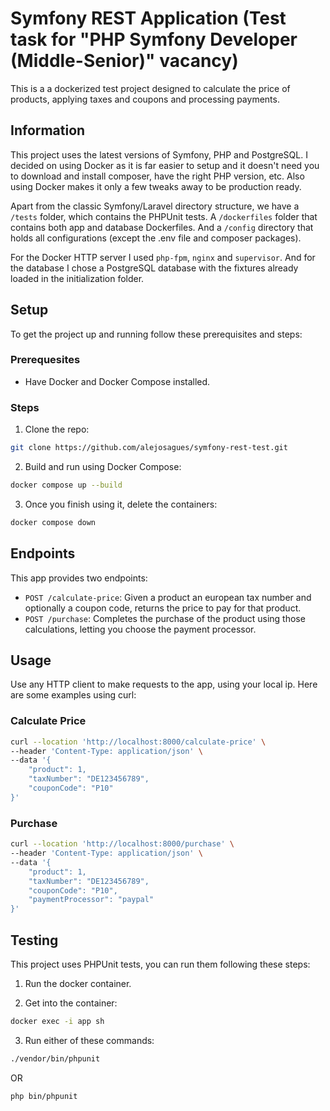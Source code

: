 # Symfony REST Application (Test task for "PHP Symfony Developer (Middle-Senior)" vacancy)

This is a a dockerized test project designed to calculate the price of products, applying taxes and coupons and processing payments.

## Information

This project uses the latest versions of Symfony, PHP and PostgreSQL.
I decided on using Docker as it is far easier to setup and it doesn't need you to download and install composer, have the right PHP version, etc.
Also using Docker makes it only a few tweaks away to be production ready.

Apart from the classic Symfony/Laravel directory structure, we have a `/tests` folder, which contains the PHPUnit tests. A `/dockerfiles` folder that contains both app and database Dockerfiles. And a `/config` directory that holds all configurations (except the .env file and composer packages).

For the Docker HTTP server I used `php-fpm`, `nginx` and `supervisor`. And for the database I chose a PostgreSQL database with the fixtures already loaded in the initialization folder.

## Setup

To get the project up and running follow these prerequisites and steps:

### Prerequesites

- Have Docker and Docker Compose installed.

### Steps

1. Clone the repo:
```bash
git clone https://github.com/alejosagues/symfony-rest-test.git
```

2. Build and run using Docker Compose:
```bash
docker compose up --build
```

3. Once you finish using it, delete the containers:
```bash
docker compose down
```

## Endpoints

This app provides two endpoints:
- `POST /calculate-price`: Given a product an european tax number and optionally a coupon code, returns the price to pay for that product.
- `POST /purchase`: Completes the purchase of the product using those calculations, letting you choose the payment processor.

## Usage

Use any HTTP client to make requests to the app, using your local ip. Here are some examples using curl:

### Calculate Price
```bash
curl --location 'http://localhost:8000/calculate-price' \
--header 'Content-Type: application/json' \
--data '{
    "product": 1,
    "taxNumber": "DE123456789",
    "couponCode": "P10"
}'
```

### Purchase
```bash
curl --location 'http://localhost:8000/purchase' \
--header 'Content-Type: application/json' \
--data '{
    "product": 1,
    "taxNumber": "DE123456789",
    "couponCode": "P10",
    "paymentProcessor": "paypal"
}'
```

## Testing

This project uses PHPUnit tests, you can run them following these steps:

1. Run the docker container.

2. Get into the container:
```bash
docker exec -i app sh
```

3. Run either of these commands:
```bash
./vendor/bin/phpunit
```
OR
```bash
php bin/phpunit
```
